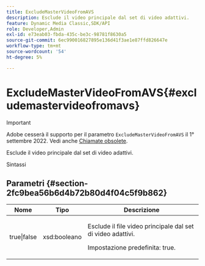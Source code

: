 ```yaml
---
title: ExcludeMasterVideoFromAVS
description: Esclude il video principale dal set di video adattivi.
feature: Dynamic Media Classic,SDK/API
role: Developer,Admin
exl-id: e73eab03-fbda-435c-be3c-98781f8630a5
source-git-commit: 6ec990016827895e136d41f3ae1e87ffd826647e
workflow-type: tm+mt
source-wordcount: '54'
ht-degree: 5%

---
```


# ExcludeMasterVideoFromAVS{#excludemastervideofromavs}

>[!IMPORTANT]
>
>Adobe cesserà il supporto per il parametro `ExcludeMasterVideoFromAVS` il 1° settembre 2022. Vedi anche [Chiamate obsolete](/help/aem-ips-api/c-deprecated-calls.md).

Esclude il video principale dal set di video adattivi.

<!-- REMOVE TOPIC MAY 2022 AS PER CQDOC-19165 AND REMOVED FROM TOC -->

Sintassi

## Parametri {#section-2fc9bea56b6d4b72b80d4f04c5f9b862}

<table id="table_04100BB8ABD84EF68B0A7CE3AD946414"> 
 <thead> 
  <tr> 
   <th colname="col1" class="entry"> Nome </th> 
   <th colname="col2" class="entry"> Tipo </th> 
   <th colname="col3" class="entry"> Descrizione </th> 
  </tr> 
 </thead>
 <tbody> 
  <tr> 
   <td colname="col1"> <span class="codeph"> true|false</span> </td> 
   <td colname="col2"> <span class="codeph"> xsd:booleano</span> </td> 
   <td colname="col3"> <p>Esclude il file video principale dal set di video adattivi. </p> <p>Impostazione predefinita: true. </p> </td> 
  </tr> 
 </tbody> 
</table>
